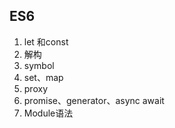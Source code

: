 ## ES6

1. let 和const
2. 解构
3. symbol
4. set、map
5. proxy
6. promise、generator、async await
7. Module语法
